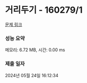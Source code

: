 # 거리두기 - 160279/1 

[문제 링크](https://level.goorm.io/exam/160279/%EA%B1%B0%EB%A6%AC%EB%91%90%EA%B8%B0/quiz/1) 

### 성능 요약

메모리: 6.72 MB, 시간: 0.00 ms

### 제출 일자

2024년 05월 24일 16:12:34

